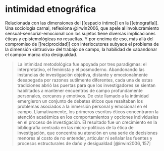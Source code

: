 # intimidad etnográfica
Relacionada con las dimensiones del [[espacio íntimo]] en la [[etnografía]]. Una sociología carnal, reflexiona @irwin2006, que apele al involucramiento sensual-sensorial-emocional con los sujetos tiene diversas implicaciones éticas y epistemológicas no resueltas. Y por encima de eso, más allá del compromiso de [[reciprocidad]] con interlocutores subyace el problema de la dimensión «intrusiva» del trabajo de campo, la habilidad de «abandonar el campo» marca otra desigualdad.

>La intimidad metodológica fue apoyada por tres paradigmas: el interpretativo, el feminista y el posmoderno. Abandonando las instancias de investigación objetiva, distante y emocionalmente  desapegada por razones sutilmente diferentes, cada una de estas tradiciones abrió las puertas para que los investigadores se sientan habilitados a mantener encuentros de campo profundamente personales, cercanos y emotivos. De este llamado a la intimidad emergieron un conjunto de debates éticos que resaltaban los problemas asociados a la inmersión personal y emocional en el campo. Llamativamente, los primeros escritos éticos concentraron la  atención académica en los comportamientos y opciones individuales en el proceso de investigación. El resultado fue un crecimiento en la bibliografía centrada en las micro-políticas de la ética de investigación, que concentra su atención en una serie de decisiones menores al costo de no entender, articular ni señalar las fuentes y procesos estructurales de daño y desigualdad [@irwin2006, 157]